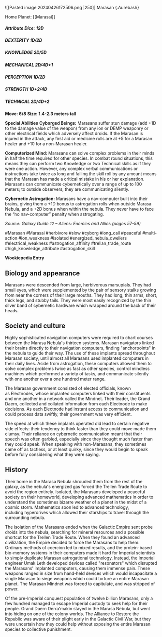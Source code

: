 ![[Pasted image 20240426172506.png |250]]
Marasan {.Aurebash}

Home Planet: [[Marasai]]
##### Attribute Dice: 12D
##### DEXTERITY 1D/2D
##### KNOWLEDGE 2D/5D
##### MECHANICAL 2D/4D+1
##### PERCEPTION 1D/2D
##### STRENGTH 1D+2/4D
##### TECHNICAL 2D/4D+2
**Move: 6/8**
**Size: 1.4-2.3 meters tall**

**Special Abilities**
**Cyborged Beings:** Marasans suffer stun damage (add +1D to the damage value of the weapon) from any ion or DEMP weaponry or other electrical fields which adversely affect droids. If the Marasan is injured in the attack, any first aid or medicine rolls are at +5 for a Marasan healer and +10 for a non-Marasan healer.

**Computerized Mind:** Marasans can solve complex problems in their minds in half the time required for other species. In combat round situations, this means they can perform two Knowledge or two Technical skills as if they were one action. However, any complex verbal communications or instructions take twice as long and failing the skill roll by any amount means that the Marasan has made a critical mistake in his or her explanation. Marasans can communicate cybernetically over a range of up to 100 meters; to outside observers, they are communicating silently.

**Cybernetic Astrogation:** Marasans have a nav-computer built into their brains, giving them a +1D bonus to astrogation rolls when outside Marasa Nebula, and a +2D bonus when within the nebula. They never have to face the “no nav-computer” penalty when astrogating.

*Source: Galaxy Guide 12 – Aliens: Enemies and Allies (pages 57-59)*

#Marasan #Marasai #herbivore #slow #cyborg #long_call #peaceful #multi-action #ion_weakness #isolated #energized_nebula_dwellers #electrical_weakness #astrogation_affinity #trellan_trade_route
#high_knowledge_attribute  #astrogation_skill 

**Wookiepedia Entry**
## Biology and appearance

Marasans were descended from large, herbivorous marsupials. They had small eyes, which were supplemented by the pair of sensory stalks growing from near the corners of their large mouths. They had long, thin arms, short, thick legs, and stubby tails. They were most easily recognized by the thin silver band of cybernetic hardware which wrapped around the back of their heads.

## Society and culture

Highly sophisticated navigation computers were required to chart courses between the Marasa Nebula's thirteen systems. Marasan navigators linked their brains directly to their navigation computers, finding "anchorpoints" in the nebula to guide their way. The use of these implants spread throughout Marasan society, until almost all Marasans used implanted computers in their daily lives. Aside from astrogation, these computers allowed them to solve complex problems twice as fast as other species, control mindless machines which performed a variety of tasks, and communicate silently with one another over a one hundred meter range.

The Marasan government consisted of elected officials, known as Electnodes, whose implanted computers linked with their constituents and one another in a network called the Mindnet. Their leader, the Grand Daern, collected and collated information from each Electnode to make decisions. As each Electnode had instant access to communication and could process data swiftly, their government was very efficient.

The speed at which these implants operated did lead to certain negative side effects: their tendency to think faster than they could move made them clumsy. Their reliance on cybernetic communication meant that their speech was often garbled, especially since they thought much faster than they could speak. When speaking with non-Marasans, they sometimes came off as tactless, or at least quirky, since they would begin to speak before fully considering what they were saying.

## History

Their home in the Marasa Nebula shrouded them from the rest of the galaxy, as the nebula's energized gas forced the Trellen Trade Route to avoid the region entirely. Isolated, the Marasans developed a peaceful society on their homeworld, developing advanced mathematics in order to understand the sometimes bizarre weather of a planet in the midst of a cosmic storm. Mathematics soon led to advanced technology, including hyperdrives which allowed their starships to travel through the surrounding nebula.

The isolation of the Marasans ended when the Galactic Empire sent probe droids into the nebula, searching for mineral resources and a possible shortcut for the Trellen Trade Route. When they found an advanced civilization, the Empire decided to force the Marasans to help them. Ordinary methods of coercion led to mixed results, and the protein-based bio-memory systems in their computers made it hard for Imperial scientists to simply duplicate Marasan astrogational technology. Instead, the Imperial engineer Umak Leth developed devices called "resonators" which disrupted the Marasans' implanted computers, causing them immense pain. These weapons ranged in size from hand-held devices which would incapacitate a single Marasan to siege weapons which could torture an entire Marasan planet. The Marasan Mindnet was forced to capitulate, and was stripped of power.

Of the pre-Imperial conquest population of twelve billion Marasans, only a few hundred managed to escape Imperial custody to seek help for their people. Grand Daern Derra'makin stayed in the Marasa Nebula, but went into hiding on one of the colony worlds. The Alliance to Restore the Republic was aware of their plight early in the Galactic Civil War, but they were uncertain how they could help without exposing the entire Marasan species to collective punishment.